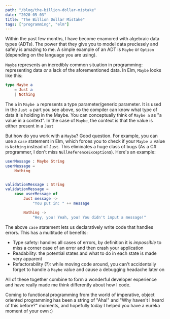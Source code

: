 ```yaml
---
path: "/blog/the-billion-dollar-mistake"
date: "2020-05-03"
title: "The Billion Dollar Mistake"
tags: ["programming", "elm"]
---
```


Within the past few months, I have become enamored with algebraic data types (ADTs). The power that they give you to model data preciesely and safely is amazing to me. A simple example of an ADT is `Maybe` or `Option` (depending on the language you are using).

`Maybe` represents an incredibly common situation in programming: representing data _or_ a lack of the aforementioned data. In Elm, `Maybe` looks like this:

```elm
type Maybe a
    = Just a
    | Nothing
```

The `a` in `Maybe a` represents a type parameter/generic parameter. It is used in the `Just a` part you see above, so the compiler can know what type of data it is holding in the Maybe. You can conceptually think of `Maybe a` as "a value in a context". In the case of `Maybe`, the context is that the value is either present in a `Just`

But how do you work with a `Maybe`? Good question. For example, you can use a `case` statement in Elm, which forces you to check if your `Maybe a` value is `Nothing` instead of `Just`. This eliminates a huge class of bugs (As a C# programmer, I don't miss `NullReferenceException`s). Here's an example:

```elm
userMessage : Maybe String
userMessage =
    Nothing


validationMessage : String
validationMessage =
    case userMessage of
        Just message ->
            "You put in: " ++ message

        Nothing ->
            "Hey, you! Yeah, you! You didn't input a message!"
```

The above `case` statement lets us declaratively write code that handles errors. This has a multitude of benefits:

- Type safety: handles all cases of errors, by definition it is _impossible_ to miss a corner case of an error and then crash your application
- Readability: the potential states and what to do in each state is made very apparent
- Refactorability (?): while moving code around, you can't accidentally forget to handle a `Maybe` value and cause a debugging headache later on

All of these together combine to form a wonderful developer experience and have really made me think differently about how I code.

Coming to functional programming from the world of imperative, object oriented programming has been a string of "Aha!" and "Why haven't I heard of this before?" moments, and hopefully today I helped you have a eureka moment of your own :)
